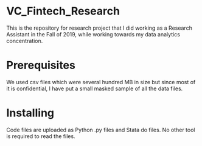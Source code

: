 # VC_Fintech_Research
This is the repository for research project that I did working as a Research Assistant in the Fall of 2019, while working towards my data analytics concentration.

# Prerequisites
We used csv files which were several hundred MB in size but since most of it is confidential, I have put a small masked sample of all the data files.

# Installing
Code files are uploaded as Python .py files and Stata do files. No other tool is required to read the files.
